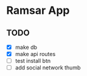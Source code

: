 # Ramsar App

## TODO

- [x] make db
- [x] make api routes
- [ ] test install btn
- [ ] add social network thumb
